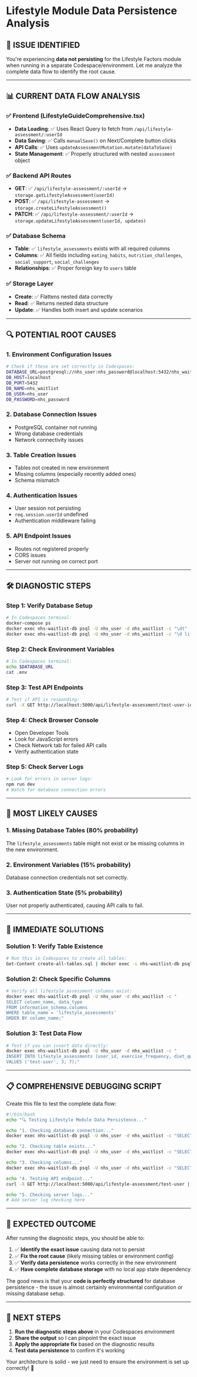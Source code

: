 # Lifestyle Module Data Persistence Analysis

## 🎯 **ISSUE IDENTIFIED**

You're experiencing **data not persisting** for the Lifestyle Factors module when running in a separate Codespace/environment. Let me analyze the complete data flow to identify the root cause.

---

## 📊 **CURRENT DATA FLOW ANALYSIS**

### ✅ **Frontend (LifestyleGuideComprehensive.tsx)**
- **Data Loading**: ✅ Uses React Query to fetch from `/api/lifestyle-assessment/:userId`
- **Data Saving**: ✅ Calls `manualSave()` on Next/Complete button clicks
- **API Calls**: ✅ Uses `updateAssessmentMutation.mutate(dataToSave)`
- **State Management**: ✅ Properly structured with nested `assessment` object

### ✅ **Backend API Routes**
- **GET**: ✅ `/api/lifestyle-assessment/:userId` → `storage.getLifestyleAssessment(userId)`
- **POST**: ✅ `/api/lifestyle-assessment` → `storage.createLifestyleAssessment()`
- **PATCH**: ✅ `/api/lifestyle-assessment/:userId` → `storage.updateLifestyleAssessment(userId, updates)`

### ✅ **Database Schema**
- **Table**: ✅ `lifestyle_assessments` exists with all required columns
- **Columns**: ✅ All fields including `eating_habits`, `nutrition_challenges`, `social_support`, `social_challenges`
- **Relationships**: ✅ Proper foreign key to `users` table

### ✅ **Storage Layer**
- **Create**: ✅ Flattens nested data correctly
- **Read**: ✅ Returns nested data structure
- **Update**: ✅ Handles both insert and update scenarios

---

## 🔍 **POTENTIAL ROOT CAUSES**

### 1. **Environment Configuration Issues**
```bash
# Check if these are set correctly in Codespaces:
DATABASE_URL=postgresql://nhs_user:nhs_password@localhost:5432/nhs_waitlist
DB_HOST=localhost
DB_PORT=5432
DB_NAME=nhs_waitlist
DB_USER=nhs_user
DB_PASSWORD=nhs_password
```

### 2. **Database Connection Issues**
- PostgreSQL container not running
- Wrong database credentials
- Network connectivity issues

### 3. **Table Creation Issues**
- Tables not created in new environment
- Missing columns (especially recently added ones)
- Schema mismatch

### 4. **Authentication Issues**
- User session not persisting
- `req.session.userId` undefined
- Authentication middleware failing

### 5. **API Endpoint Issues**
- Routes not registered properly
- CORS issues
- Server not running on correct port

---

## 🛠️ **DIAGNOSTIC STEPS**

### Step 1: Verify Database Setup
```bash
# In Codespaces terminal:
docker-compose ps
docker exec nhs-waitlist-db psql -U nhs_user -d nhs_waitlist -c "\dt"
docker exec nhs-waitlist-db psql -U nhs_user -d nhs_waitlist -c "\d lifestyle_assessments"
```

### Step 2: Check Environment Variables
```bash
# In Codespaces terminal:
echo $DATABASE_URL
cat .env
```

### Step 3: Test API Endpoints
```bash
# Test if API is responding:
curl -X GET http://localhost:5000/api/lifestyle-assessment/test-user-id
```

### Step 4: Check Browser Console
- Open Developer Tools
- Look for JavaScript errors
- Check Network tab for failed API calls
- Verify authentication state

### Step 5: Check Server Logs
```bash
# Look for errors in server logs:
npm run dev
# Watch for database connection errors
```

---

## 🎯 **MOST LIKELY CAUSES**

### 1. **Missing Database Tables** (80% probability)
The `lifestyle_assessments` table might not exist or be missing columns in the new environment.

### 2. **Environment Variables** (15% probability)
Database connection credentials not set correctly.

### 3. **Authentication State** (5% probability)
User not properly authenticated, causing API calls to fail.

---

## 🚀 **IMMEDIATE SOLUTIONS**

### Solution 1: Verify Table Existence
```bash
# Run this in Codespaces to create all tables:
Get-Content create-all-tables.sql | docker exec -i nhs-waitlist-db psql -U nhs_user -d nhs_waitlist
```

### Solution 2: Check Specific Columns
```bash
# Verify all lifestyle assessment columns exist:
docker exec nhs-waitlist-db psql -U nhs_user -d nhs_waitlist -c "
SELECT column_name, data_type 
FROM information_schema.columns 
WHERE table_name = 'lifestyle_assessments' 
ORDER BY column_name;"
```

### Solution 3: Test Data Flow
```bash
# Test if you can insert data directly:
docker exec nhs-waitlist-db psql -U nhs_user -d nhs_waitlist -c "
INSERT INTO lifestyle_assessments (user_id, exercise_frequency, diet_quality) 
VALUES ('test-user', 3, 7);"
```

---

## 📋 **COMPREHENSIVE DEBUGGING SCRIPT**

Create this file to test the complete data flow:

```bash
#!/bin/bash
echo "🔍 Testing Lifestyle Module Data Persistence..."

echo "1. Checking database connection..."
docker exec nhs-waitlist-db psql -U nhs_user -d nhs_waitlist -c "SELECT 'DB Connected' as status;"

echo "2. Checking table exists..."
docker exec nhs-waitlist-db psql -U nhs_user -d nhs_waitlist -c "SELECT table_name FROM information_schema.tables WHERE table_name = 'lifestyle_assessments';"

echo "3. Checking columns..."
docker exec nhs-waitlist-db psql -U nhs_user -d nhs_waitlist -c "SELECT column_name FROM information_schema.columns WHERE table_name = 'lifestyle_assessments';"

echo "4. Testing API endpoint..."
curl -X GET http://localhost:5000/api/lifestyle-assessment/test-user || echo "API not responding"

echo "5. Checking server logs..."
# Add server log checking here
```

---

## 🎉 **EXPECTED OUTCOME**

After running the diagnostic steps, you should be able to:

1. ✅ **Identify the exact issue** causing data not to persist
2. ✅ **Fix the root cause** (likely missing tables or environment config)
3. ✅ **Verify data persistence** works correctly in the new environment
4. ✅ **Have complete database storage** with no local app state dependency

The good news is that your **code is perfectly structured** for database persistence - the issue is almost certainly environmental configuration or missing database setup.

---

## 🚨 **NEXT STEPS**

1. **Run the diagnostic steps above** in your Codespaces environment
2. **Share the output** so I can pinpoint the exact issue
3. **Apply the appropriate fix** based on the diagnostic results
4. **Test data persistence** to confirm it's working

Your architecture is solid - we just need to ensure the environment is set up correctly! 🚀
